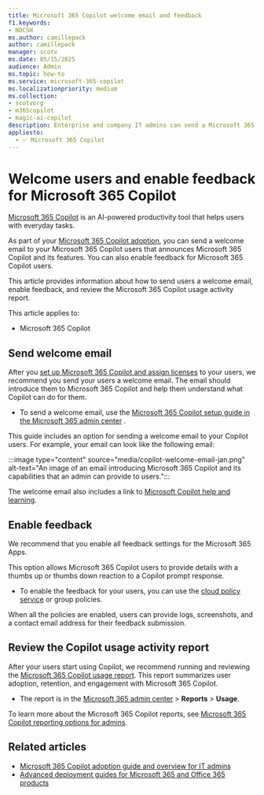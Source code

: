 ```yaml
---
title: Microsoft 365 Copilot welcome email and feedback
f1.keywords:
- NOCSH
ms.author: camillepack
author: camillepack
manager: scotv
ms.date: 05/15/2025
audience: Admin
ms.topic: how-to
ms.service: microsoft-365-copilot
ms.localizationpriority: medium
ms.collection: 
- scotvorg
- m365copilot
- magic-ai-copilot
description: Enterprise and company IT admins can send a Microsoft 365 Copilot welcome email to users and enable feedback. This welcome email is part of the Copilot adoption and onboarding process.
appliesto:
  - ✅ Microsoft 365 Copilot
---
```


# Welcome users and enable feedback for Microsoft 365 Copilot

[Microsoft 365 Copilot](microsoft-365-copilot-overview.md) is an AI-powered productivity tool that helps users with everyday tasks.

As part of your [Microsoft 365 Copilot adoption](microsoft-365-copilot-enablement-resources.md), you can send a welcome email to your Microsoft 365 Copilot users that announces Microsoft 365 Copilot and its features. You can also enable feedback for Microsoft 365 Copilot users.

This article provides information about how to send users a welcome email, enable feedback, and review the Microsoft 365 Copilot usage activity report.

This article applies to:

- Microsoft 365 Copilot

## Send welcome email

After you [set up Microsoft 365 Copilot and assign licenses](microsoft-365-copilot-setup.md) to your users, we recommend you send your users a welcome email. The email should introduce them to Microsoft 365 Copilot and help them understand what Copilot can do for them.

- To send a welcome email, use the [Microsoft 365 Copilot setup guide in the Microsoft 365 admin center](https://admin.microsoft.com/Adminportal/Home?Q=learndocs#/modernonboarding/microsoft365copilotsetupguide) .

This guide includes an option for sending a welcome email to your Copilot users. For example, your email can look like the following email:

:::image type="content" source="media/copilot-welcome-email-jan.png" alt-text="An image of an email introducing Microsoft 365 Copilot and its capabilities that an admin can provide to users.":::

The welcome email also includes a link to [Microsoft Copilot help and learning](https://support.microsoft.com/copilot-skilling).

## Enable feedback

We recommend that you enable all feedback settings for the Microsoft 365 Apps.

This option allows Microsoft 365 Copilot users to provide details with a thumbs up or thumbs down reaction to a Copilot prompt response.

- To enable the feedback for your users, you can use the [cloud policy service](https://config.office.com) or group policies.

When all the policies are enabled, users can provide logs, screenshots, and a contact email address for their feedback submission.

## Review the Copilot usage activity report

After your users start using Copilot, we recommend running and reviewing the [Microsoft 365 Copilot usage report](/microsoft-365/admin/activity-reports/microsoft-365-copilot-usage). This report summarizes user adoption, retention, and engagement with Microsoft 365 Copilot.

- The report is in the [Microsoft 365 admin center](https://admin.microsoft.com) > **Reports** > **Usage**.

To learn more about the Microsoft 365 Copilot reports, see [Microsoft 365 Copilot reporting options for admins](microsoft-365-copilot-usage-report.md).

## Related articles

- [Microsoft 365 Copilot adoption guide and overview for IT admins](microsoft-365-copilot-reports-for-admins.md)
- [Advanced deployment guides for Microsoft 365 and Office 365 products](/microsoft-365/enterprise/setup-guides-for-microsoft-365)
